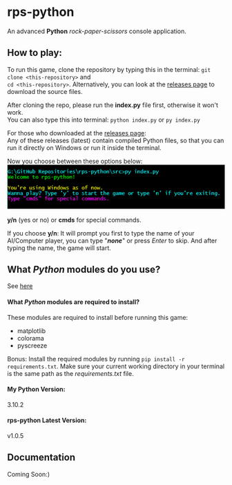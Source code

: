 # rps-python

An advanced **Python** _rock-paper-scissors_ console application.

## How to play:
To run this game, clone the repository by typing this in the terminal: `git clone <this-repository>` and <br>
`cd <this-repository>`. Alternatively, you can look at the [releases page](https://github.com/clark-john/rps-python/releases) to download the source files.

After cloning the repo, please run the **index.py** file first, otherwise it won't work. <br>
You can also type this into terminal: `python index.py` or `py index.py`

For those who downloaded at the [releases page](https://github.com/clark-john/rps-python/releases): <br>
Any of these releases (latest) contain compiled Python files, so that you can run it directly on Windows or run it inside the terminal.

<p>
Now you choose between these options below: <br>
<img src="./img/indexpy.PNG" /> <br>

**y/n** (yes or no) or **cmds** for special commands.

If you choose **y/n**: It will prompt you first to type the name of your AI/Computer player, you can type "***none***" or press _Enter_ to skip. And after typing the name, the game will start.

## What *Python* modules do you use?

See [here](./md/modules.md)

#### What *Python* modules are required to install?
These modules are required to install before running this game:
+ matplotlib
+ colorama
+ pyscreeze

Bonus: Install the required modules by running `pip install -r requirements.txt`.
Make sure your current working directory in your terminal is the same path as the _requirements.txt_ file.

#### My Python Version:

3.10.2

#### rps-python Latest Version:

v1.0.5

## Documentation
Coming Soon:)
